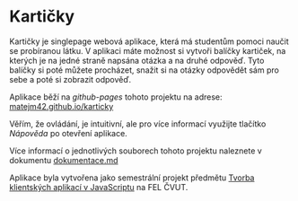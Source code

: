 # Kartičky

Kartičky je singlepage webová aplikace, která má studentům pomoci naučit se probíranou látku. V aplikaci máte možnost si vytvoři balíčky kartiček, na kterých je na jedné straně napsána otázka a na druhé odpověď. Tyto balíčky si poté můžete procházet, snažit si na otázky odpovědět sám pro sebe a poté si zobrazit odpověď.

Aplikace běží na *github-pages* tohoto projektu na adrese: [matejm42.github.io/karticky](https://matejm42.github.io/karticky)

Věřím, že ovládání, je intuitivní, ale pro více informací využijte tlačítko *Nápověda* po otevření aplikace.

Více informací o jednotlivých souborech tohoto projektu naleznete v dokumentu [dokumentace.md](dokumentace.md)

Aplikace byla vytvořena jako semestrální projekt předmětu [Tvorba klientských aplikací v JavaScriptu](https://intranet.fel.cvut.cz/cz/education/bk/predmety/25/99/p2599006.html) na FEL ČVUT.
